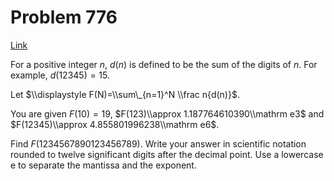 # Problem 776

[Link](https://projecteuler.net/problem=776)

For a positive integer $n$, $d(n)$ is defined to be the sum of the digits of $n$. For example, $d(12345)=15$. 

Let $\\displaystyle F(N)=\\sum\_{n=1}^N \\frac n{d(n)}$. 

You are given $F(10)=19$, $F(123)\\approx 1.187764610390\\mathrm e3$ and $F(12345)\\approx 4.855801996238\\mathrm e6$. 

Find $F(1234567890123456789)$. Write your answer in scientific notation rounded to twelve significant digits after the decimal point. Use a lowercase e to separate the mantissa and the exponent.